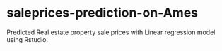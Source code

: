 # saleprices-prediction-on-Ames
Predicted Real estate property sale prices with Linear regression model using Rstudio. 
